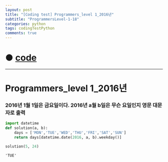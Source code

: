 ```yaml
---
layout: post
title: "[Coding test] Programmers_level 1_2016년"
subtitle: "ProgrammersLevel-1-18"
categories: python
tags: codingTestPython
comments: true
---
```


# ● [code](https://github.com/JeongJaeyoung0/coding_test/blob/f3644ef6b0ff77aee311026cc61f1b984afb71ef/210702_Programmers_level%201_2016%EB%85%84.ipynb)

***

# Programmers_level 1_2016년
### 2016년 1월 1일은 금요일이다. 2016년 a월 b일은 무슨 요일인지 영문 대문자로 출력


```python
import datetime
def solution(a, b):
    days = ['MON','TUE','WED','THU','FRI','SAT','SUN']
    return days[datetime.date(2016, a, b).weekday()]
```


```python
solution(5, 24)
```




    'TUE'
